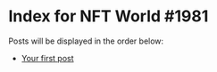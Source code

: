 # Index for NFT World #1981
Posts will be displayed in the order below:

- [Your first post](./001-first.md)


